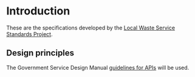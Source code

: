 # Introduction

These are the specifications developed by the [Local Waste Service Standards Project](http://www.localdirect.gov.uk/product/local-waste-service-standards-project/).

## Design principles

The Government Service Design Manual [guidelines for APIs](https://www.gov.uk/service-manual/making-software/apis.html) will be used.
